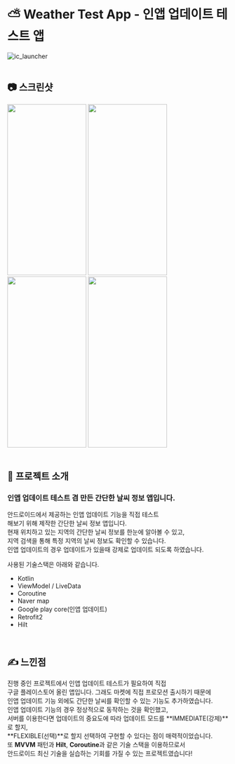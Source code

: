 # ⛅ Weather Test App - 인앱 업데이트 테스트 앱
![ic_launcher](https://user-images.githubusercontent.com/79048895/168544444-d30c11ee-bd44-40ac-9eb9-5c75c0569228.png)
<br>
<br>
## 📷 스크린샷
<img src="https://user-images.githubusercontent.com/79048895/168541864-53e3dbf9-1713-441c-9d3a-6cbce32c70ed.jpg" width="180" height="390" />  <img src="https://user-images.githubusercontent.com/79048895/168541873-e15db9a2-7fc9-43d2-aced-0abfcd08c14a.jpg" width="180" height="390" />  <img src="https://user-images.githubusercontent.com/79048895/168541881-5dac570a-e3bc-44d8-8a71-1361da9c0c6d.jpg" width="180" height="390" />  <img src="https://user-images.githubusercontent.com/79048895/168541886-1b68bd7c-a2a2-492f-99bc-a1583f86580b.jpg" width="180" height="390" />
<br>
<br>  
## 📝 프로젝트 소개
### 인앱 업데이트 테스트 겸 만든 간단한 날씨 정보 앱입니다.

안드로이드에서 제공하는 인앱 업데이트 기능을 직접 테스트  
해보기 위해 제작한 간단한 날씨 정보 앱입니다.  
현재 위치하고 있는 지역의 간단한 날씨 정보를 한눈에 알아볼 수 있고,   
지역 검색을 통해 특정 지역의 날씨 정보도 확인할 수 있습니다.  
인앱 업데이트의 경우 업데이트가 있을때 강제로 업데이트 되도록 하였습니다.  

사용된 기술스택은 아래와 같습니다.
- Kotlin
- ViewModel / LiveData
- Coroutine
- Naver map
- Google play core(인앱 업데이트)
- Retrofit2
- Hilt
<br>

## ✍ 느낀점
진행 중인 프로젝트에서 인앱 업데이트 테스트가 필요하여 직접  
구글 플레이스토어 올린 앱입니다. 그래도 마켓에 직접 프로모션 출시하기 때문에  
인앱 업데이트 기능 외에도 간단한 날씨를 확인할 수 있는 기능도 추가하였습니다.  
인앱 업데이트 기능의 경우 정상적으로 동작하는 것을 확인했고,    
서버를 이용한다면 업데이트의 중요도에 따라 업데이트 모드를 **IMMEDIATE(강제)**로 할지,  
**FLEXIBLE(선택)**로 할지 선택하여 구현할 수 있다는 점이 매력적이었습니다.    
또 **MVVM** 패턴과 **Hilt**, **Coroutine**과 같은 기술 스택을 이용하므로서    
안드로이드 최신 기술을 실습하는 기회를 가질 수 있는 프로젝트였습니다!
